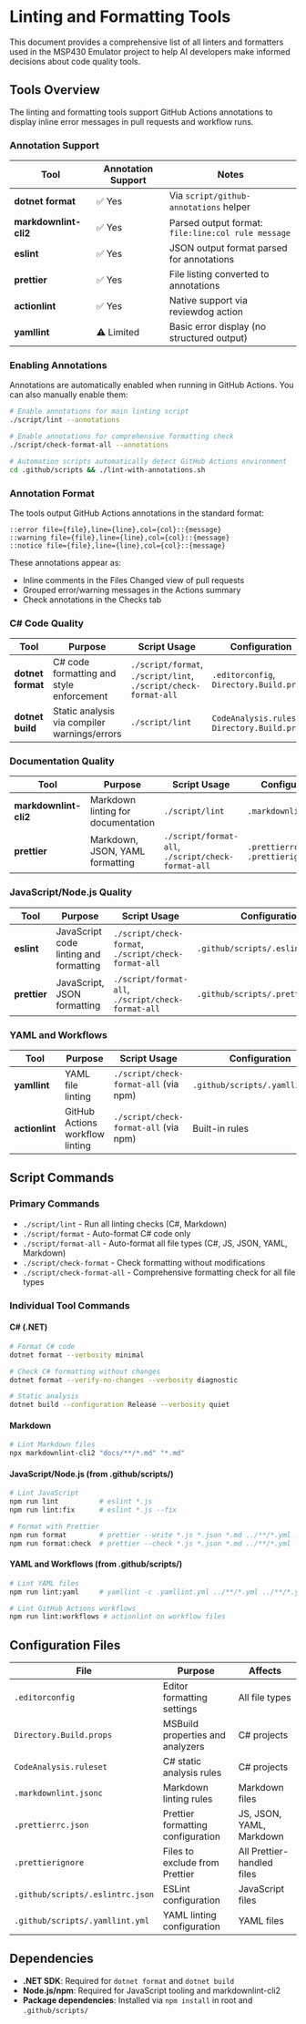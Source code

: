 # Linting and Formatting Tools

This document provides a comprehensive list of all linters and formatters used in the MSP430 Emulator project to help AI
developers make informed decisions about code quality tools.

## Tools Overview

The linting and formatting tools support GitHub Actions annotations to display inline error messages in pull requests and workflow runs.

### Annotation Support

| Tool | Annotation Support | Notes |
|------|-------------------|-------|
| **dotnet format** | ✅ Yes | Via `script/github-annotations` helper |
| **markdownlint-cli2** | ✅ Yes | Parsed output format: `file:line:col rule message` |
| **eslint** | ✅ Yes | JSON output format parsed for annotations |
| **prettier** | ✅ Yes | File listing converted to annotations |
| **actionlint** | ✅ Yes | Native support via reviewdog action |
| **yamllint** | ⚠️ Limited | Basic error display (no structured output) |

### Enabling Annotations

Annotations are automatically enabled when running in GitHub Actions. You can also manually enable them:

```bash
# Enable annotations for main linting script
./script/lint --annotations

# Enable annotations for comprehensive formatting check
./script/check-format-all --annotations

# Automation scripts automatically detect GitHub Actions environment
cd .github/scripts && ./lint-with-annotations.sh
```

### Annotation Format

The tools output GitHub Actions annotations in the standard format:

```
::error file={file},line={line},col={col}::{message}
::warning file={file},line={line},col={col}::{message}
::notice file={file},line={line},col={col}::{message}
```

These annotations appear as:
- Inline comments in the Files Changed view of pull requests
- Grouped error/warning messages in the Actions summary
- Check annotations in the Checks tab


### C# Code Quality

| Tool | Purpose | Script Usage | Configuration |
|------|---------|-------------|---------------|
| **dotnet format** | C# code formatting and style enforcement | `./script/format`, `./script/lint`, `./script/check-format-all` | `.editorconfig`, `Directory.Build.props` |
| **dotnet build** | Static analysis via compiler warnings/errors | `./script/lint` | `CodeAnalysis.ruleset`, `Directory.Build.props` |

### Documentation Quality

| Tool | Purpose | Script Usage | Configuration |
|------|---------|-------------|---------------|
| **markdownlint-cli2** | Markdown linting for documentation | `./script/lint` | `.markdownlint.jsonc` |
| **prettier** | Markdown, JSON, YAML formatting | `./script/format-all`, `./script/check-format-all` | `.prettierrc.json`, `.prettierignore` |

### JavaScript/Node.js Quality

| Tool | Purpose | Script Usage | Configuration |
|------|---------|-------------|---------------|
| **eslint** | JavaScript code linting and formatting | `./script/check-format`, `./script/check-format-all` | `.github/scripts/.eslintrc.json` |
| **prettier** | JavaScript, JSON formatting | `./script/format-all`, `./script/check-format-all` | `.github/scripts/.prettierrc.json` |

### YAML and Workflows

| Tool | Purpose | Script Usage | Configuration |
|------|---------|-------------|---------------|
| **yamllint** | YAML file linting | `./script/check-format-all` (via npm) | `.github/scripts/.yamllint.yml` |
| **actionlint** | GitHub Actions workflow linting | `./script/check-format-all` (via npm) | Built-in rules |

## Script Commands

### Primary Commands

- `./script/lint` - Run all linting checks (C#, Markdown)
- `./script/format` - Auto-format C# code only
- `./script/format-all` - Auto-format all file types (C#, JS, JSON, YAML, Markdown)
- `./script/check-format` - Check formatting without modifications
- `./script/check-format-all` - Comprehensive formatting check for all file types

### Individual Tool Commands

#### C# (.NET)

```bash
# Format C# code
dotnet format --verbosity minimal

# Check C# formatting without changes
dotnet format --verify-no-changes --verbosity diagnostic

# Static analysis
dotnet build --configuration Release --verbosity quiet
```

#### Markdown

```bash
# Lint Markdown files
npx markdownlint-cli2 "docs/**/*.md" "*.md"
```

#### JavaScript/Node.js (from .github/scripts/)

```bash
# Lint JavaScript
npm run lint          # eslint *.js
npm run lint:fix      # eslint *.js --fix

# Format with Prettier
npm run format        # prettier --write *.js *.json *.md ../**/*.yml ../**/*.yaml
npm run format:check  # prettier --check *.js *.json *.md ../**/*.yml ../**/*.yaml
```

#### YAML and Workflows (from .github/scripts/)

```bash
# Lint YAML files
npm run lint:yaml     # yamllint -c .yamllint.yml ../**/*.yml ../**/*.yaml

# Lint GitHub Actions workflows
npm run lint:workflows # actionlint on workflow files
```

## Configuration Files

| File | Purpose | Affects |
|------|---------|---------|
| `.editorconfig` | Editor formatting settings | All file types |
| `Directory.Build.props` | MSBuild properties and analyzers | C# projects |
| `CodeAnalysis.ruleset` | C# static analysis rules | C# projects |
| `.markdownlint.jsonc` | Markdown linting rules | Markdown files |
| `.prettierrc.json` | Prettier formatting configuration | JS, JSON, YAML, Markdown |
| `.prettierignore` | Files to exclude from Prettier | All Prettier-handled files |
| `.github/scripts/.eslintrc.json` | ESLint configuration | JavaScript files |
| `.github/scripts/.yamllint.yml` | YAML linting configuration | YAML files |

## Dependencies

- **.NET SDK**: Required for `dotnet format` and `dotnet build`
- **Node.js/npm**: Required for JavaScript tooling and markdownlint-cli2
- **Package dependencies**: Installed via `npm install` in root and `.github/scripts/`
